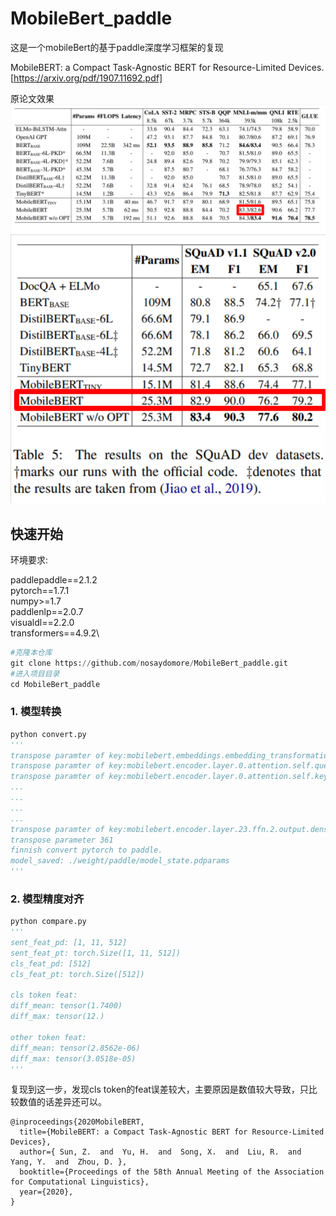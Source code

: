 # MobileBert_paddle
这是一个mobileBert的基于paddle深度学习框架的复现

MobileBERT: a Compact Task-Agnostic BERT for Resource-Limited Devices.
[https://arxiv.org/pdf/1907.11692.pdf]

原论文效果
![glue](img/mobilebert_glue.png)
![squad](img/mobilebert_squad.png)

## 快速开始
环境要求:

paddlepaddle==2.1.2\
pytorch==1.7.1\
numpy>=1.7\
paddlenlp==2.0.7\
visualdl==2.2.0\
transformers==4.9.2\

```python
#克隆本仓库
git clone https://github.com/nosaydomore/MobileBert_paddle.git
#进入项目目录
cd MobileBert_paddle
```

### 1. 模型转换
```python
python convert.py
'''
transpose paramter of key:mobilebert.embeddings.embedding_transformation.weight
transpose paramter of key:mobilebert.encoder.layer.0.attention.self.query.weight
transpose paramter of key:mobilebert.encoder.layer.0.attention.self.key.weight
...
...
...
...
transpose paramter of key:mobilebert.encoder.layer.23.ffn.2.output.dense.weight
transpose parameter 361
finnish convert pytorch to paddle.
model_saved: ./weight/paddle/model_state.pdparams
'''

```

### 2. 模型精度对齐

```python
python compare.py
'''
sent_feat_pd: [1, 11, 512]
sent_feat_pt: torch.Size([1, 11, 512])
cls_feat_pd: [512]
cls_feat_pt: torch.Size([512])

cls token feat:
diff_mean: tensor(1.7400)
diff_max: tensor(12.)

other token feat:
diff_mean: tensor(2.8562e-06)
diff_max: tensor(3.0518e-05)
'''
```
复现到这一步，发现cls token的feat误差较大，主要原因是数值较大导致，只比较数值的话差异还可以。



```
@inproceedings{2020MobileBERT,
  title={MobileBERT: a Compact Task-Agnostic BERT for Resource-Limited Devices},
  author={ Sun, Z.  and  Yu, H.  and  Song, X.  and  Liu, R.  and  Yang, Y.  and  Zhou, D. },
  booktitle={Proceedings of the 58th Annual Meeting of the Association for Computational Linguistics},
  year={2020},
}
```
